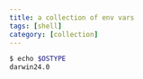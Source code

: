 ```yaml
---
title: a collection of env vars
tags: [shell]
category: [collection]
---
```


```sh
$ echo $OSTYPE
darwin24.0 
```

